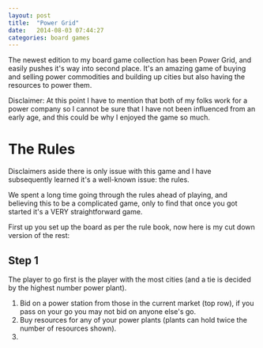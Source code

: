 ```yaml
---
layout: post
title:  "Power Grid"
date:   2014-08-03 07:44:27
categories: board games
---
```


The newest edition to my board game collection has been Power Grid, and easily pushes it's way into second place. It's an amazing game of buying and selling power commodities and building up cities but also having the resources to power them.

Disclaimer: At this point I have to mention that both of my folks work for a power company so I cannot be sure that I have not been influenced from an early age, and this could be why I enjoyed the game so much.

# The Rules

Disclaimers aside there is only issue with this game and I have subsequently learned it's a well-known issue: the rules.

We spent a long time going through the rules ahead of playing, and believing this to be a complicated game, only to find that once you got started it's a VERY straightforward game.

First up you set up the board as per the rule book, now here is my cut down version of the rest:

## Step 1

The player to go first is the player with the most cities (and a tie is decided by the highest number power plant).

1. Bid on a power station from those in the current market (top row), if you pass on your go you may not bid on anyone else's go.
2. Buy resources for any of your power plants (plants can hold twice the number of resources shown).
3. 
